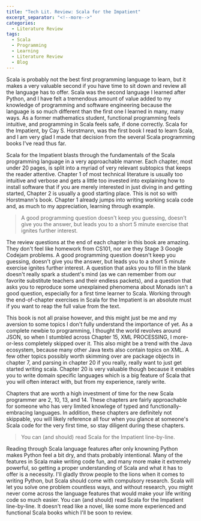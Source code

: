 ```yaml
---
title: "Tech Lit. Review: Scala for the Impatient"
excerpt_separator: "<!--more-->"
categories:
  - Literature Review
tags:
  - Scala
  - Programming
  - Learning
  - Literature Review
  - Blog
---
```


Scala is probably not the best first programming language to learn, but it makes a very valuable second if you have time to sit down and review all the language has to offer. Scala was the second language I learned after Python, and I have felt a tremendous amount of value added to my knowledge of programming and software engineering because the language is so much different than the first one I learned in many, many ways. As a former mathematics student, functional programming feels intuitive, and programming in Scala feels safe, if done correctly. Scala for the Impatient, by Cay S. Horstmann, was the first book I read to learn Scala, and I am very glad I made that decision from the several Scala programming books I've read thus far.

<!--more-->

Scala for the Impatient blasts through the fundamentals of the Scala programming language in a very approachable manner. Each chapter, most under 20 pages, is split into a myriad of very relevant subtopics that keeps the reader attentive. Chapter 1 of most technical literature is usually too intuitive and verbose and gets a little too invested into explaining how to install software that if you are merely interested in just diving in and getting started, Chapter 2 is usually a good starting place. This is not so with Horstmann's book. Chapter 1 already jumps into writing working scala code and, as much to my appreciation, learning through example. 


> A good programming question doesn't keep you guessing, doesn't give you the answer, but leads you to a short 5 minute exercise that ignites further interest.


The review questions at the end of each chapter in this book are amazing. They don't feel like homework from CS101, nor are they Stage 3 Google Codejam problems. A good programming question doesn't keep you guessing, doesn't give you the answer, but leads you to a short 5 minute exercise ignites further interest. A question that asks you to fill in the blank doesn't really spark a student's mind (as we can remember from our favorite substitute teachers and their endless packets), and a question that asks you to reproduce some unexplained phenomena about Monads isn't a good question, especially for a first time learner to Scala. Working through the end-of-chapter exercises in Scala for the Impatient is an absolute must if you want to reap the full value from the text.


This book is not all praise however, and this might just be me and my aversion to some topics I don't fully understand the importance of yet. As a complete newbie to programming, I thought the world revolves around JSON, so when I stumbled across Chapter 15, XML PROCESSING, I more-or-less completely skipped over it. This also might be a trend with the Java ecosystem, because many other Java texts also contain topics on XML. A few other topics possibly worth skimming over are package objects in chapter 7, and parsing in chapter 20 if you really, really want to just get started writing scala. Chapter 20 is very valuable though because it enables you to write domain specific languages which is a big feature of Scala that you will often interact with, but from my experience, rarely write.


Chapters that are worth a high investment of time for the new Scala programmer are 2, 10, 13, and 14. These chapters are fairly approachable for someone who has very limited knowlege of typed and functionally-embracing languages. In addition, these chapters are definitely not skippable, you will likely reference all four when you glance at someone's Scala code for the very first time, so stay diligent during these chapters. 


> You can (and should) read Scala for the Impatient line-by-line.


Reading through Scala language features after only knowning Python makes Python feel a bit dry, and thats probably intentional. Many of the features in Scala make writing code fun, and many more make it extremely powerful, so getting a proper understanding of Scala and what it has to offer is a necessity. I'll gladly throw people to the lions when it comes to writing Python, but Scala should come with compulsory research. Scala will let you solve one problem countless ways, and without research, you might never come across the language features that would make your life writing code so much easier. You can (and should) read Scala for the Impatient line-by-line. It doesn't read like a novel, like some more experienced and functional Scala books which I'll be soon to review.

